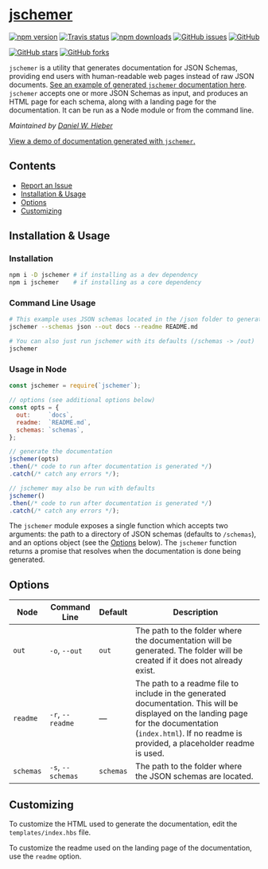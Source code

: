 # [jschemer][1]

[![npm version](https://img.shields.io/npm/v/jschemer.svg)][4]
[![Travis status](https://img.shields.io/travis/dwhieb/jschemer/master.svg)][5]
[![npm downloads](https://img.shields.io/npm/dt/jschemer.svg)][4]
[![GitHub issues](https://img.shields.io/github/issues/dwhieb/jschemer.svg)][6]
[![GitHub](https://img.shields.io/github/license/dwhieb/jschemer.svg)][7]

[![GitHub stars](https://img.shields.io/github/stars/dwhieb/jschemer.svg?label=Stars&style=social)][8]
[![GitHub forks](https://img.shields.io/github/forks/dwhieb/jschemer.svg?label=Fork&style=social)][8]

`jschemer` is a utility that generates documentation for JSON Schemas, providing end users with human-readable web pages instead of raw JSON documents. [See an example of generated `jschemer` documentation here][2]. `jschemer` accepts one or more JSON Schemas as input, and produces an HTML page for each schema, along with a landing page for the documentation. It can be run as a Node module or from the command line.

*Maintained by [Daniel W. Hieber][3]*

[View a demo of documentation generated with `jschemer`.][2]

<!-- screenshot here -->

## Contents
* [Report an Issue][9]
* [Installation & Usage](#installation--usage)
* [Options](#options)
* [Customizing](#customizing)

## Installation & Usage

### Installation

```sh
npm i -D jschemer # if installing as a dev dependency
npm i jschemer    # if installing as a core dependency
```

### Command Line Usage

```sh
# This example uses JSON schemas located in the /json folder to generate documentation in the /docs folder
jschemer --schemas json --out docs --readme README.md

# You can also just run jschemer with its defaults (/schemas -> /out)
jschemer
```

### Usage in Node

```js
const jschemer = require(`jschemer`);

// options (see additional options below)
const opts = {
  out:     `docs`,
  readme:  `README.md`,
  schemas: `schemas`,
};

// generate the documentation
jschemer(opts)
.then(/* code to run after documentation is generated */)
.catch(/* catch any errors */);

// jschemer may also be run with defaults
jschemer()
.then(/* code to run after documentation is generated */)
.catch(/* catch any errors */);
```

The `jschemer` module exposes a single function which accepts two arguments: the path to a directory of JSON schemas (defaults to `/schemas`), and an options object (see the [Options](#options) below). The `jschemer` function returns a promise that resolves when the documentation is done being generated.

## Options

Node      | Command Line      | Default     | Description
--------- | ----------------- | ----------- | -----------
`out`     | `-o`, `--out`     | `out`       | The path to the folder where the documentation will be generated. The folder will be created if it does not already exist.
`readme`  | `-r`, `--readme`  | —           | The path to a readme file to include in the generated documentation. This will be displayed on the landing page for the documentation (`index.html`). If no readme is provided, a placeholder readme is used.
`schemas` | `-s`, `--schemas` | `schemas`   | The path to the folder where the JSON schemas are located.

## Customizing

To customize the HTML used to generate the documentation, edit the `templates/index.hbs` file.

To customize the readme used on the landing page of the documentation, use the `readme` option.

[1]: https://github.com/dwhieb/jschemer#readme
[2]: http://dwhieb.github.io/jschemer/
[3]: https://github.com/dwhieb
[4]: https://www.npmjs.com/package/jschemer
[5]: https://travis-ci.org/dwhieb/jschemer
[6]: https://github.com/dwhieb/jschemer/issues
[7]: https://opensource.org/licenses/MIT
[8]: https://github.com/dwhieb/jschemer
[9]: https://github.com/dwhieb/jschemer/issues/new
